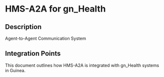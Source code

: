 # HMS-A2A for gn_Health

## Description

Agent-to-Agent Communication System

## Integration Points

This document outlines how HMS-A2A is integrated with gn_Health systems in Guinea.
